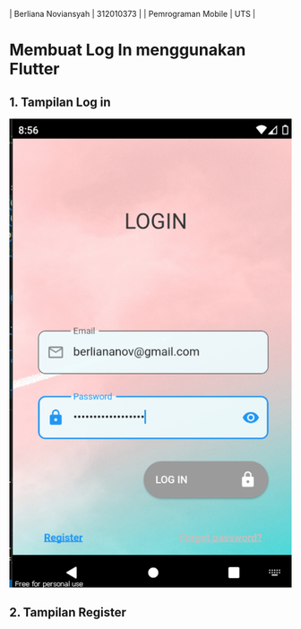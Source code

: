 | Berliana Noviansyah | 312010373 |
| Pemrograman Mobile  |    UTS    |


# Membuat Log In menggunakan Flutter

## 1. Tampilan Log in
![halaman_login](img/login.png)

## 2. Tampilan Register
